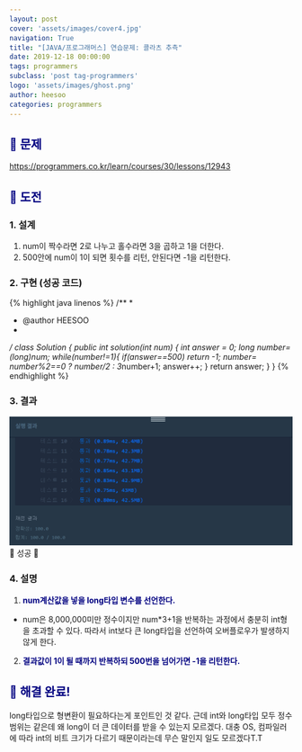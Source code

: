 ```yaml
---
layout: post
cover: 'assets/images/cover4.jpg'
navigation: True
title: "[JAVA/프로그래머스] 연습문제: 콜라츠 추측"
date: 2019-12-18 00:00:00
tags: programmers
subclass: 'post tag-programmers'
logo: 'assets/images/ghost.png'
author: heesoo
categories: programmers
---
```

## <span style="color:navy">👀 문제</span>
<https://programmers.co.kr/learn/courses/30/lessons/12943>

## <span style="color:navy">👊 도전</span>

### 1. 설계
1. num이 짝수라면 2로 나누고 홀수라면 3을 곱하고 1을 더한다.
2. 500안에 num이 1이 되면 횟수를 리턴, 안된다면 -1을 리턴한다.

### 2. 구현 (성공 코드)
{% highlight java linenos %}
/**
 *
 * @author HEESOO
 *
 */
 class Solution {
   public int solution(int num) {
       int answer = 0;
       long number=(long)num;
       while(number!=1){
           if(answer==500)
               return -1;
           number= number%2==0 ? number/2 : 3*number+1;
           answer++;
       }
       return answer;
   }
 }
 {% endhighlight %}

### 3. 결과
![실행결과](./assets/images/191218_11.PNG)
🤟 성공 🤟

### 4. 설명
1. **<span style="color:navy">num계산값을 넣을 long타입 변수를 선언한다.</span>**
- num은 8,000,000미만 정수이지만 num*3+1을 반복하는 과정에서 충분히 int형을 초과할 수 있다. 따라서 int보다 큰 long타입을 선언하여 오버플로우가 발생하지 않게 한다.
2. **<span style="color:navy">결과값이 1이 될 때까지 반복하되 500번을 넘어가면 -1을 리턴한다.</span>**

## <span style="color:navy">👏 해결 완료!</span>
long타입으로 형변환이 필요하다는게 포인트인 것 같다. 근데 int와 long타입 모두 정수 범위는 같은데 왜 long이 더 큰 데이터를 받을 수 있는지 모르겠다. 대충 OS, 컴파일러에 따라 int의 비트 크기가 다르기 때문이라는데 무슨 말인지 일도 모르겠다T.T

